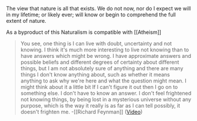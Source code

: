 The view that nature is all that exists. We do not now, nor do I expect we will in my lifetime; or likely ever; will know or begin to comprehend the full extent of nature.

As a byproduct of this Naturalism is compatible with [[Atheism]]

>You see, one thing is I can live with doubt, uncertainty and not knowing. I think it's much more interesting to live not knowing than to have answers which might be wrong. I have approximate answers and possible beliefs and different degrees of certainty about different things, but I am not absolutely sure of anything and there are many things I don't know anything about, such as whether it means anything to ask why we're here and what the question might mean. I might think about it a little bit If I can't figure it out then I go on to something else. I don't have to know an answer. I don't feel frightened not knowing things, by being lost in a mysterious universe without any purpose, which is the way it really is as far as I can tell possibly, it doesn't frighten me. 
>-[[Richard Feynman]] ([Video](https://www.youtube.com/watch?v=E1RqTP5Unr4))
